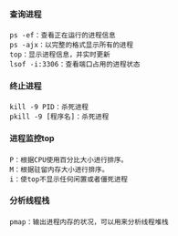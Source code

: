 #### 查询进程
	ps -ef：查看正在运行的进程信息
	ps -ajx：以完整的格式显示所有的进程
	top：显示进程信息，并实时更新
	lsof -i:3306：查看端口占用的进程状态

#### 终止进程
	kill -9 PID：杀死进程
	pkill -9 [程序名]：杀死进程
	
#### 进程监控top
	P：根据CPU使用百分比大小进行排序。
	M：根据驻留内存大小进行排序。
	i：使top不显示任何闲置或者僵死进程

#### 分析线程栈
	pmap：输出进程内存的状况，可以用来分析线程堆栈

	



